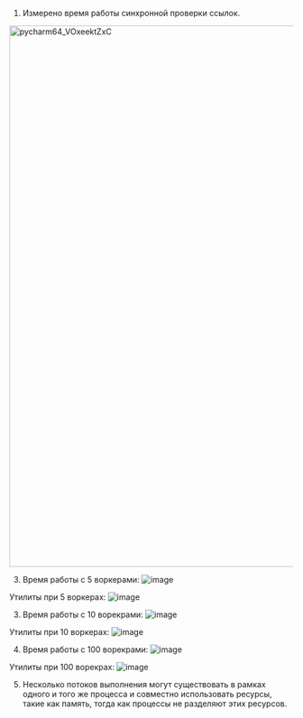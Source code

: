 1) Измерено время работы синхронной проверки ссылок.
<img width="960" alt="pycharm64_VOxeektZxC" src="https://user-images.githubusercontent.com/79083395/143775059-b8f2ac8d-5578-497d-b2da-e01bae7b78aa.png">

3) Время работы с 5 воркерами:
![image](https://user-images.githubusercontent.com/79083395/143718872-11e38918-21db-4d62-b1e7-7fe8a2f08309.png)

Утилиты при 5 воркерах:
![image](https://user-images.githubusercontent.com/79083395/143731425-0ced7265-4a49-498d-b867-5d4048f5514d.png)

3) Время работы с 10 ворекрами: 
![image](https://user-images.githubusercontent.com/79083395/143743812-49b16e94-5e5c-4560-8963-2d488287af99.png)

Утилиты при 10 воркерах:
![image](https://user-images.githubusercontent.com/79083395/143746266-66cb9631-d5cb-4996-b78c-621baebf53d6.png)

4) Время работы с 100 ворекрами:
![image](https://user-images.githubusercontent.com/79083395/143776619-6f210854-1a49-4020-9fc2-e253e3951f53.png)

Утилиты при 100 ворекрах:
![image](https://user-images.githubusercontent.com/79083395/143775481-513760e3-85bf-4ebb-97b5-ca384d8c0864.png)

5) Несколько потоков выполнения могут существовать в рамках одного и того же процесса и совместно использовать ресурсы, такие как память, тогда как процессы не разделяют этих ресурсов.
